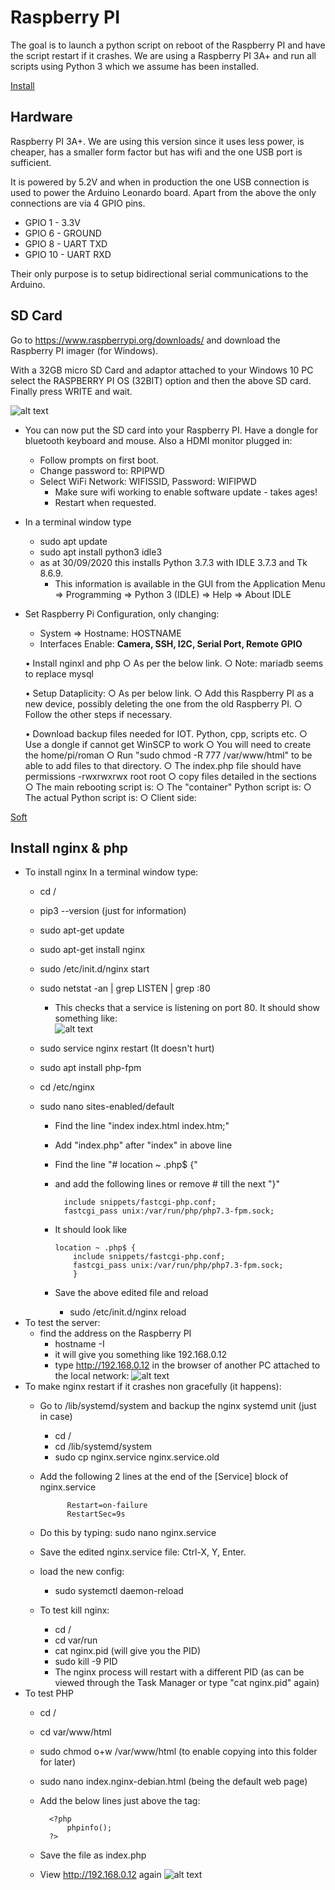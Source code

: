 # Raspberry PI

The goal is to launch a python script on reboot of the Raspberry PI and have the script restart if it crashes.
We are using a Raspberry PI 3A+ and run all scripts using Python 3 which we assume has been installed.

[Install](#Install_nginx)

## Hardware

Raspberry PI 3A+. We are using this version since it uses less power, is cheaper, has a smaller form factor but has wifi and the one USB port is sufficient.

It is powered by 5.2V and when in production the one USB connection is used to power the Arduino Leonardo board. Apart from the above the only connections are via 4 GPIO pins.
* GPIO 1 - 3.3V
* GPIO 6 - GROUND
* GPIO 8 - UART TXD
* GPIO 10 - UART RXD

Their only purpose is to setup bidirectional serial communications to the Arduino.

## SD Card

Go to https://www.raspberrypi.org/downloads/ and download the Raspberry PI imager (for Windows).

With a 32GB micro SD Card and adaptor attached to your Windows 10 PC select the RASPBERRY PI OS (32BIT) option and then the above SD card. Finally press WRITE and wait.

![alt text](images/Imager.png "Raspberry Pi Imager")

* You can now put the SD card into your Raspberry PI. Have a dongle for bluetooth keyboard and mouse. Also a HDMI monitor plugged in:
  - Follow prompts on first boot.
  - Change password to: RPIPWD
  - Select WiFi Network: WIFISSID, Password: WIFIPWD
	- Make sure wifi working to enable software update - takes ages!
	- Restart when requested.
* In a terminal window type
	- sudo apt update
	- sudo apt install python3 idle3
	-	as at 30/09/2020 this installs Python 3.7.3 with IDLE 3.7.3 and Tk 8.6.9.
		- This information is available in the GUI from the Application Menu => Programming => Python 3 (IDLE) => Help => About IDLE
* Set Raspberry Pi Configuration, only changing:
	- System => Hostname: HOSTNAME
	- Interfaces Enable: **Camera, SSH, I2C, Serial Port, Remote GPIO**




	• Install nginxl and php
		○ As per the below link.
		○ Note: mariadb seems to replace mysql
		
	• Setup Dataplicity:
		○ As per below link.
		○ Add this Raspberry PI as a new device, possibly deleting the one from the old Raspberry PI.
		○ Follow the other steps if necessary.

	• Download backup files needed for IOT. Python, cpp, scripts etc.
		○ Use a dongle if cannot get WinSCP to work
		○ You will need to create the home/pi/roman 
		○ Run "sudo chmod -R 777 /var/www/html" to be able to add files to that directory.
			○ The index.php file should have permissions -rwxrwxrwx root root
		○ copy files detailed in the sections
			○ The main rebooting script is:
			○ The "container" Python script is:
			○ The actual Python script is:
			○ Client side:

[Soft](#Software)

## Install nginx & php

* To install nginx In a terminal window type:
	- cd /
	- pip3 --version (just for information)
	- sudo apt-get update
	- sudo apt-get install nginx
	- sudo /etc/init.d/nginx start
	- sudo netstat -an | grep LISTEN | grep :80
		- This checks that a service is listening on port 80. It should show something like:				
![alt text](images/nginx.png "nginx service listening")

	- sudo service nginx restart (It doesn't hurt)
	- sudo apt install php-fpm
	- cd /etc/nginx
	- sudo nano sites-enabled/default
		- Find the line "index index.html index.htm;"
		- Add "index.php" after "index" in above line
		- Find the line "# location ~ \.php$ {"
		- and add the following lines or remove # till the next "}"

				include snippets/fastcgi-php.conf;
				fastcgi_pass unix:/var/run/php/php7.3-fpm.sock;
		-	It should look like

				location ~ .php$ {
					include snippets/fastcgi-php.conf;
					fastcgi_pass unix:/var/run/php/php7.3-fpm.sock;
					}
		- Save the above edited file and reload
			- sudo /etc/init.d/nginx reload 
* To test the server:
	- find the address on the Raspberry PI
		- hostname -I
		- it will give you something like 192.168.0.12
		- type http://192.168.0.12 in the browser of another PC attached to the local network:
![alt text](images/nginxtest.png "nginx test")
* To make nginx restart if it crashes non gracefully (it happens):
	- Go to /lib/systemd/system and backup the nginx systemd unit (just in case)
		- cd /
		-	cd /lib/systemd/system
		- sudo cp nginx.service nginx.service.old
	- Add the following 2 lines at the end of the [Service] block of nginx.service

				Restart=on-failure
				RestartSec=9s
	- Do this by typing: sudo nano nginx.service
	- Save the edited nginx.service file: Ctrl-X, Y, Enter.
	- load the new config:
		- sudo systemctl daemon-reload
	- To test kill nginx:
		- cd /
		- cd var/run
		- cat nginx.pid (will give you the PID)
		- sudo kill -9 PID
		- The nginx process will restart with a different PID (as can be viewed through the Task Manager or type "cat nginx.pid" again)
* To test PHP  
	- cd /
	- cd var/www/html
	- sudo chmod o+w /var/www/html (to enable copying into this folder for later)
	- sudo nano index.nginx-debian.html (being the default web page)
	- Add the below lines just above the </body> tag:

			<?php
				phpinfo();
			?>
	- Save the file as index.php
	- View http://192.168.0.12 again
![alt text](images/nginxphp.png "nginx php test")